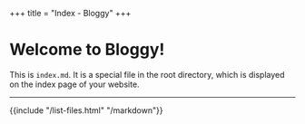 +++
title = "Index - Bloggy"
+++

# Welcome to Bloggy!

This is `index.md`. It is a special file in the root directory, which is displayed on the index page of your website.

---

{{include "/list-files.html" "/markdown"}}